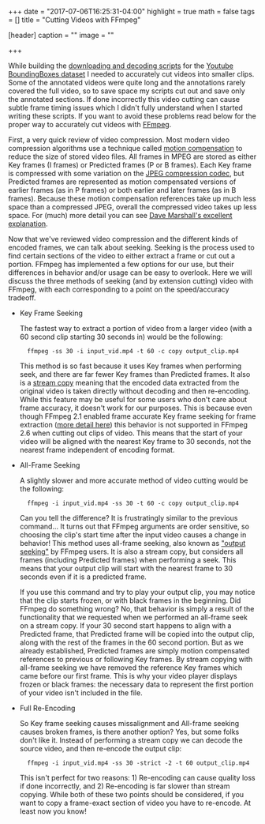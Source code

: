 +++
date = "2017-07-06T16:25:31-04:00"
highlight = true
math = false
tags = []
title = "Cutting Videos with FFmpeg"

[header]
  caption = ""
  image = ""

+++

While building the [downloading and decoding
scripts](https://github.com/mbuckler/youtube-bb) for the [Youtube BoundingBoxes
dataset](https://research.google.com/youtube-bb/index.html) I needed to
accurately cut videos into smaller clips. Some of the annotated videos were
quite long and the annotations rarely covered the full video, so to save space
my scripts cut out and save only the annotated sections. If done incorrectly
this video cutting can cause subtle frame timing issues which I didn't fully
understand when I started writing these scripts. If you want to avoid these
problems read below for the proper way to accurately cut videos with
[FFmpeg](http://ffmpeg.org/).

First, a very quick review of video compression. Most modern video compression
algorithms use a technique called [motion
compensation](https://en.wikipedia.org/wiki/Motion_compensation) to reduce the
size of stored video files. All frames in MPEG are stored as either Key frames
(I frames) or Predicted frames (P or B frames). Each Key frame is compressed
with some variation on the [JPEG compression
codec](https://en.wikipedia.org/wiki/JPEG), but Predicted frames are represented
as motion compensated versions of earlier frames (as in P frames) or both
earlier and later frames (as in B frames). Because these motion compensation
references take up much less space than a compressed JPEG, overall the
compressed video takes up less space. For (much) more detail you can see [Dave
Marshall's excellent
explanation](https://users.cs.cf.ac.uk/Dave.Marshall/Multimedia/node255.html).

Now that we've reviewed video compression and the different kinds of encoded
frames, we can talk about seeking. Seeking is the process used to find certain
sections of the video to either extract a frame or cut out a portion. FFmpeg has
implemented a few options for our use, but their differences in behavior and/or
usage can be easy to overlook. Here we will discuss the three methods of seeking
(and by extension cutting) video with FFmpeg, with each corresponding to a point
on the speed/accuracy tradeoff.

* Key Frame Seeking

    The fastest way to extract a portion of video from a larger video (with a 60
    second clip starting 30 seconds in) would be the following:

        ffmpeg -ss 30 -i input_vid.mp4 -t 60 -c copy output_clip.mp4

    This method is so fast because it uses Key frames when performing seek, and
    there are far fewer Key frames than Predicted frames. It also is a [stream
    copy](https://ffmpeg.org/ffmpeg.html#Stream-copy) meaning that the encoded data
    extracted from the original video is taken directly without decoding and then
    re-encoding. While this feature may be useful for some users who don't care
    about frame accuracy, it doesn't work for our purposes. This is because even
    though FFmpeg 2.1 enabled frame accurate Key frame seeking for frame extraction
    ([more detail here](https://trac.ffmpeg.org/wiki/Seeking)) this behavior is not
    supported in FFmpeg 2.6 when cutting out clips of video. This means that the
    start of your video will be aligned with the nearest Key frame to 30 seconds,
    not the nearest frame independent of encoding format. 

* All-Frame Seeking

    A slightly slower and more accurate method of video cutting would be the
    following:

        ffmpeg -i input_vid.mp4 -ss 30 -t 60 -c copy output_clip.mp4

    Can you tell the difference? It is frustratingly similar to the previous
    command... It turns out that FFmpeg arguments are order sensitive, so choosing
    the clip's start time after the input video causes a change in behavior! This
    method uses all-frame seeking, also known as ["output
    seeking"](https://trac.ffmpeg.org/wiki/Seeking#Outputseeking) by FFmpeg users.
    It is also a stream copy, but considers all frames (including Predicted frames)
    when performing a seek. This means that your output clip will start with the nearest frame
    to 30 seconds even if it is a predicted frame.

    If you use this command and try to play your output clip, you may notice that
    the clip starts frozen, or with black frames in the beginning. Did FFmpeg do
    something wrong? No, that behavior is simply a result of the functionality that
    we requested when we performed an all-frame seek on a stream copy. If your 30
    second start happens to align with a Predicted frame, that Predicted frame will
    be copied into the output clip, along with the rest of the frames in the 60
    second portion. But as we already established, Predicted frames are simply
    motion compensated references to previous or following Key frames. By stream
    copying with all-frame seeking we have removed the reference Key frames which
    came before our first frame. This is why your video player displays frozen or
    black frames: the necessary data to represent the first portion of your
    video isn't included in the file.

* Full Re-Encoding

    So Key frame seeking causes missalignment and All-frame seeking causes broken
    frames, is there another option? Yes, but some folks don't like it. Instead of
    performing a stream copy we can decode the source video, and then re-encode the
    output clip:

        ffmpeg -i input_vid.mp4 -ss 30 -strict -2 -t 60 output_clip.mp4

    This isn't perfect for two reasons: 1) Re-encoding can cause
    quality loss if done incorrectly, and 2) Re-encoding is far slower than stream
    copying. While both of these two points should be considered, if you want to
    copy a frame-exact section of video you have to re-encode. At least now you
    know!

